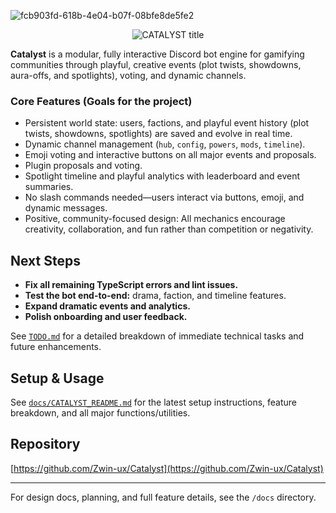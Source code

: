 
![fcb903fd-618b-4e04-b07f-08bfe8de5fe2](https://github.com/user-attachments/assets/3670aee1-7dc6-44f8-8ba7-80abf05546b6)
<p align="center">
  <img src="https://readme-typing-svg.demolab.com?font=Fira+Code&size=40&pause=1000&color=F7D900&center=true&vCenter=true&width=800&lines=CATALYST" alt="CATALYST title" />
</p>


**Catalyst** is a modular, fully interactive Discord bot engine for gamifying communities through playful, creative events (plot twists, showdowns, aura-offs, and spotlights), voting, and dynamic channels.

### Core Features (Goals for the project)
- Persistent world state: users, factions, and playful event history (plot twists, showdowns, spotlights) are saved and evolve in real time.
- Dynamic channel management (`hub`, `config`, `powers`, `mods`, `timeline`).
- Emoji voting and interactive buttons on all major events and proposals.
- Plugin proposals and voting.
- Spotlight timeline and playful analytics with leaderboard and event summaries.
- No slash commands needed—users interact via buttons, emoji, and dynamic messages.
- Positive, community-focused design: All mechanics encourage creativity, collaboration, and fun rather than competition or negativity.





## Next Steps
- **Fix all remaining TypeScript errors and lint issues.**
- **Test the bot end-to-end:** drama, faction, and timeline features.
- **Expand dramatic events and analytics.**
- **Polish onboarding and user feedback.**

See [`TODO.md`](./TODO.md) for a detailed breakdown of immediate technical tasks and future enhancements.

## Setup & Usage
See [`docs/CATALYST_README.md`](docs/CATALYST_README.md) for the latest setup instructions, feature breakdown, and all major functions/utilities.

## Repository
[https://github.com/Zwin-ux/Catalyst](https://github.com/Zwin-ux/Catalyst)

---
For design docs, planning, and full feature details, see the `/docs` directory.
